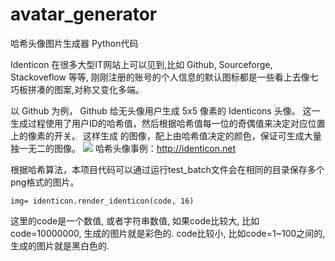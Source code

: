 # avatar_generator
哈希头像图片生成器 Python代码

Identicon 在很多大型IT网站上可以见到,比如 Github, Sourceforge, Stackoveflow 等等,
 刚刚注册的账号的个人信息的默认图标​都​是​一​些​看​上​去​像​七​巧​板​拼​凑​的​图​案​,​对​称​又​变​化​多​端​。

以 Github 为例， Github 给无头像用户生成 5x5 像素的 Identicons 头像。
这一生成过程使用了用户ID的哈希值，然后根据哈希值每一位的奇偶值来决定对应位置上的像素的开关。
这样生成 的图像，配上由哈希值决定的颜色，保证可生成大量独一无二的图像。
![](http://identicon.net/img/identicon.png)
哈希头像事例：http://identicon.net


根据哈希算法，本项目代码可以通过运行test_batch文件会在相同的目录保存多个png格式的图片。
````
img= identicon.render_identicon(code, 16)
````
这里的code是一个数值, 或者字符串数值, 如果code比较大, 比如code=10000000, 生成的图片就是彩色的.
code比较小, 比如code=1~100之间的, 生成的图片就是黑白色的.




